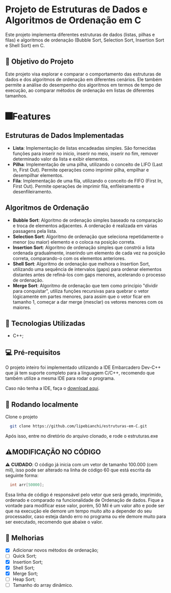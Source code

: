 # Projeto de Estruturas de Dados e Algoritmos de Ordenação em C

Este projeto implementa diferentes estruturas de dados (listas, pilhas e filas) e algoritmos de ordenação (Bubble Sort, Selection Sort, Insertion Sort e Shell Sort) em C.

## 🎯 Objetivo do Projeto
Este projeto visa explorar e comparar o comportamento das estruturas de dados e dos algoritmos de ordenação em diferentes cenários. Ele também permite a análise do desempenho dos algoritmos em termos de tempo de execução, ao comparar métodos de ordenação em listas de diferentes tamanhos.


# 🎆Features

## Estruturas de Dados Implementadas
- **Lista**: Implementação de listas encadeadas simples. São fornecidas funções para inserir no inicio, inserir no meio, inserir no fim, remover determinado valor da lista e exibir elementos.
- **Pilha**: Implementação de uma pilha, utilizando o conceito de LIFO (Last In, First Out). Permite operações como imprimir pilha, empilhar e desempilhar elementos.
- **Fila**: Implementação de uma fila, utilizando o conceito de FIFO (First In, First Out). Permite operações de imprimir fila, enfileiramento e desenfileiramento.

## Algoritmos de Ordenação

- **Bubble Sort**: Algoritmo de ordenação simples baseado na comparação e troca de elementos adjacentes. A ordenação é realizada em várias passagens pela lista.
- **Selection Sort**: Algoritmo de ordenação que seleciona repetidamente o menor (ou maior) elemento e o coloca na posição correta.
- **Insertion Sort**: Algoritmo de ordenação simples que constrói a lista ordenada gradualmente, inserindo um elemento de cada vez na posição correta, comparando-o com os elementos anteriores.
- **Shell Sort**: Algoritmo de ordenação que melhora o Insertion Sort, utilizando uma sequência de intervalos (gaps) para ordenar elementos distantes antes de refiná-los com gaps menores, acelerando o processo de ordenação.
- **Merge Sort**: Algoritmo de ordenação que tem como principio "dividir para conquistar", utiliza funções recursivas para quebrar o vetor lógicamente em partes menores, para assim que o vetor ficar em tamanho 1, começar a dar merge (mesclar) os vetores menores com os maiores.

## 🏅 Tecnologias Utilizadas

- C++;
## 💻 Pré-requisitos

O projeto inteiro foi implementado utilizando a IDE Embarcadero Dev-C++ que já tem suporte completo para a linguagem C/C++, recomendo que também utilize a mesma IDE para rodar o programa.

Caso não tenha a IDE, faça o [download aqui](https://www.embarcadero.com/br/free-tools/dev-cpp/free-download).
## 🚀 Rodando localmente

Clone o projeto

```bash
  git clone https://github.com/lipebianchi/estruturas-em-C.git
```

Após isso, entre no diretório do arquivo clonado, e rode o estruturas.exe

## ⚠️MODIFICAÇÃO NO CÓDIGO

⚠️ **CUIDADO**: O código já inicia com um vetor de tamanho 100.000 (cem mil), isso pode ser alterado na linha de código 60 que está escrita da seguinte forma: 

```cpp
  int arr[50000];
```
Essa linha de código é responsável pelo vetor que será gerado, imprimido, ordenado e comparado na funcionalidade de Ordenação de dados.
Fique a vontade para modificar esse valor, porém, 50 Mil é um valor alto e pode ser que na execução ele demore um tempo muito alto a depender do seu processador, caso esteja dando erro no programa ou ele demore muito para ser executado, recomendo que abaixe o valor.

## 🦾 Melhorias

- [x]  Adicionar novos métodos de ordenação;
- [ ]  Quick Sort;
- [x]  Insertion Sort;
- [x]  Shell Sort;
- [x]  Merge Sort;
- [ ]  Heap Sort;
- [ ]  Tamanho do array dinâmico.
